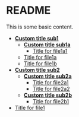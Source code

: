 # README

This is some basic content.


<!-- tree generated by markdown-notes-tree starts here -->

- [**Custom title sub1**](sub1)
    - [**Custom title sub1a**](sub1/sub1a)
        - [Title for file1a1](sub1/sub1a/file1a1.md)
    - [Title for file1a](sub1/file1a.md)
    - [Title for file1b](sub1/file1b.md)
- [**Custom title sub2**](sub2)
    - [**Custom title sub2a**](sub2/sub2a)
        - [Title for file2a1](sub2/sub2a/file2a1.md)
        - [Title for file2a2](sub2/sub2a/file2a2.md)
    - [**Custom title sub2b**](sub2/sub2b)
        - [Title for file2b1](sub2/sub2b/file2b1.md)
- [Title for file1](file1.md)

<!-- tree generated by markdown-notes-tree ends here -->
